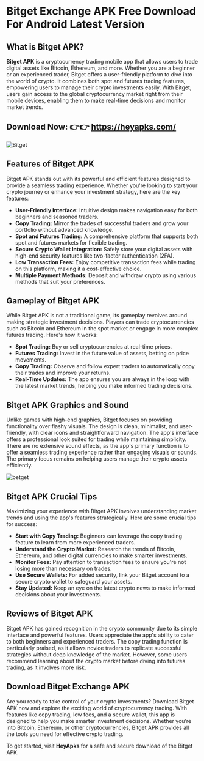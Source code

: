 # Bitget Exchange APK Free Download For Android Latest Version

## What is Bitget APK?

**Bitget APK** is a cryptocurrency trading mobile app that allows users to trade digital assets like Bitcoin, Ethereum, and more. Whether you are a beginner or an experienced trader, Bitget offers a user-friendly platform to dive into the world of crypto. It combines both spot and futures trading features, empowering users to manage their crypto investments easily. With Bitget, users gain access to the global cryptocurrency market right from their mobile devices, enabling them to make real-time decisions and monitor market trends.

## Download Now: 👉👉 https://heyapks.com/
![Bitget](https://github.com/user-attachments/assets/a4665c26-cd10-40c3-a259-e71dbfe70885)

## Features of Bitget APK

Bitget APK stands out with its powerful and efficient features designed to provide a seamless trading experience. Whether you're looking to start your crypto journey or enhance your investment strategy, here are the key features:

- **User-Friendly Interface:** Intuitive design makes navigation easy for both beginners and seasoned traders.
- **Copy Trading:** Mirror the trades of successful traders and grow your portfolio without advanced knowledge.
- **Spot and Futures Trading:** A comprehensive platform that supports both spot and futures markets for flexible trading.
- **Secure Crypto Wallet Integration:** Safely store your digital assets with high-end security features like two-factor authentication (2FA).
- **Low Transaction Fees:** Enjoy competitive transaction fees while trading on this platform, making it a cost-effective choice.
- **Multiple Payment Methods:** Deposit and withdraw crypto using various methods that suit your preferences.

## Gameplay of Bitget APK

While Bitget APK is not a traditional game, its gameplay revolves around making strategic investment decisions. Players can trade cryptocurrencies such as Bitcoin and Ethereum in the spot market or engage in more complex futures trading. Here's how it works:

- **Spot Trading:** Buy or sell cryptocurrencies at real-time prices.
- **Futures Trading:** Invest in the future value of assets, betting on price movements.
- **Copy Trading:** Observe and follow expert traders to automatically copy their trades and improve your returns.
- **Real-Time Updates:** The app ensures you are always in the loop with the latest market trends, helping you make informed trading decisions.

## Bitget APK Graphics and Sound

Unlike games with high-end graphics, Bitget focuses on providing functionality over flashy visuals. The design is clean, minimalist, and user-friendly, with clear icons and straightforward navigation. The app's interface offers a professional look suited for trading while maintaining simplicity. There are no extensive sound effects, as the app's primary function is to offer a seamless trading experience rather than engaging visuals or sounds. The primary focus remains on helping users manage their crypto assets efficiently.

![betget](https://github.com/user-attachments/assets/1e37d523-bed3-4284-8070-7f355a463ee4)

## Bitget APK Crucial Tips

Maximizing your experience with Bitget APK involves understanding market trends and using the app's features strategically. Here are some crucial tips for success:

- **Start with Copy Trading:** Beginners can leverage the copy trading feature to learn from more experienced traders.
- **Understand the Crypto Market:** Research the trends of Bitcoin, Ethereum, and other digital currencies to make smarter investments.
- **Monitor Fees:** Pay attention to transaction fees to ensure you're not losing more than necessary on trades.
- **Use Secure Wallets:** For added security, link your Bitget account to a secure crypto wallet to safeguard your assets.
- **Stay Updated:** Keep an eye on the latest crypto news to make informed decisions about your investments.

## Reviews of Bitget APK

Bitget APK has gained recognition in the crypto community due to its simple interface and powerful features. Users appreciate the app's ability to cater to both beginners and experienced traders. The copy trading function is particularly praised, as it allows novice traders to replicate successful strategies without deep knowledge of the market. However, some users recommend learning about the crypto market before diving into futures trading, as it involves more risk.

## Download Bitget Exchange APK 

Are you ready to take control of your crypto investments? Download Bitget APK now and explore the exciting world of cryptocurrency trading. With features like copy trading, low fees, and a secure wallet, this app is designed to help you make smarter investment decisions. Whether you’re into Bitcoin, Ethereum, or other cryptocurrencies, Bitget APK provides all the tools you need for effective crypto trading.

To get started, visit **HeyApks** for a safe and secure download of the Bitget APK.
